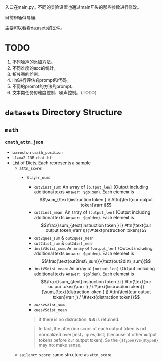 入口在main.py。不同的实验设置也通过main开头的那些参数进行修改。      

目前很通俗易懂。      

主要可以看看datasets的文件。      

# TODO      
1. 不同噪声的添加方法。      
2. 不同难度的acc的统计。      
3. 折线图的绘制。      
4. llm进行评估的prompt和代码。      
5. 不同的prompt的方法的prompt。      
6. 文本类任务的难度控制、噪声控制。（TODO）      



# `datasets` Directory  Structure
## `math`
### `cmath_attn.json`

- based on `cmath_position`
- `Llama2-13B-chat-hf`
- List of Dicts. Each represents a sample.
    - `attn_score`: 
        - `$layer_num`: 
            - `out2inst_sum`: 
            An array of `[output_len]` (Output including additional texts `Answer: $golden`). Each element is 
            $$\sum_{\text{instruction token } i} Attn(\text{cur output token}\rarr i)$$
            - `out2inst_mean`:
            An array of `[output_len]` (Output including additional texts `Answer: $golden`). Each element is 
            $$\frac{\sum_{\text{instruction token } i} Attn(\text{cur output token}\rarr i)}{\#\text{instruction token}}$$
            - `out2ques_sum` & `out2ques_mean`
            - `out2dist_sum` & `out2dist_mean`
            - `instVSdist_sum`: 
            An array of `[output_len]` (Output including additional texts `Answer: $golden`). Each element is 
            $$\frac{\text{out2inst\_sum}}{\text{out2dist\_sum}}$$
            - `instVSdist_mean`:
            An array of `[output_len]` (Output including additional texts `Answer: $golden`). Each element is $$\frac{\sum_{\text{instruction token } i} Attn(\text{cur output token}\rarr i) / \#\text{instruction token}}{\sum_{\text{distraction token } j} Attn(\text{cur output token}\rarr j) / \#\text{distraction token}}$$
            - `quesVSdist_sum`
            - `quesVSdist_mean`
            > if there is no distraction, `NaN` is returned.
            
            > In fact, the attention score of each output token is not normalized over [inst，ques,dist] (because of other output tokens before cur output token). So the `{$typeA}VS{$typeB}` may not make sense.
    - `sailency_score`: same structure as `attn_score`
